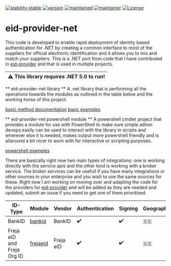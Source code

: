 [![stability-stable](https://img.shields.io/badge/stability-beta-red.svg)](#)
[![version](https://img.shields.io/badge/version-0.0.1-red.svg)](#)
[![maintained](https://img.shields.io/maintenance/yes/2020.svg)](#)
[![maintainer](https://img.shields.io/badge/maintainer-daniel%20sörlöv-blue.svg)](https://github.com/DSorlov)
[![License](https://img.shields.io/badge/License-MIT-blue.svg)](https://img.shields.io/github/license/DSorlov/eid-provider)

# eid-provider-net
This code is developed to enable rapid deployment of identity based authentication for .NET by creating a common interface to most of the suppliers for official electronic identification and it allows you to mix and match your suppliers. This is a .NET port from code that I have contributed in [eid-provider](https://github.com/DSorlov/eid-provider) and that is used in multiple projects.

| :warning:  This library requires .NET 5.0 to run!   |
|----------------------------------------------------------|

** eid-provider-net library ** 
A .net library that is performing all the operations towards the modules as outlined in the table below and the working horse of this project.

[basic method documentation](docs/methods.md)
[basic examples](docs/examples.md)

** eid-provider-net powershell module **
A powershell cmdlet project that provides a module for use with PowerShell to make sure simple admin devops easily can be used to interact with the library in scripts and wherever else it is needed, makes output more powershell friendly and is allaround a bit nicer to work with for interactive or scripting purposes.

[powershell examples](docs/powershell_examples.md)


There are basically right now two main types of integrations: one is working directly with the service apis and the other kind is working with a broker service. The broker services can be usefull if you have many integrations or other sources in your enterprise and you wish to use the same sources for these. Right now I am working on moving over and adapting the code for the providers for [eid-provider](https://github.com/DSorlov/eid-provider) and will be added as they are needed and updated, submit an issue if you need to get one of them prioritized.

| ID-Type | Module | Vendor | Authentication | Signing | Geographies | Readiness |
| --- | --- | --- | --- | --- | --- | --- |
| BankID | [bankid](docs/bankid.md) | BankID | :heavy_check_mark: | :heavy_check_mark: | :sweden: | Production |
| Freja eID and Freja Org ID | [frejaeid](docs/frejaeid.md) | Freja eID | :heavy_check_mark: | :heavy_check_mark: | :sweden: | Production |


